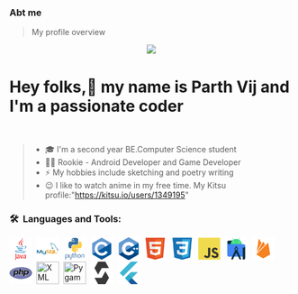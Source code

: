 ### Abt me
>My profile overview



<p align="center"><img src="https://www.icegif.com/wp-content/uploads/2022/02/icegif-234.gif" width="500"/></p>


# Hey folks,👋 my name is Parth Vij and I'm a passionate coder
<div>
<div align="center">
<img src="https://komarev.com/ghpvc/?username=geekyhichambel&style=flat-square&color=green" alt=""/>
</div>

> - 🎓 I'm a second year BE.Computer Science student
> - 👨‍💻 Rookie - Android Developer and Game Developer
> - ⚡ My hobbies include sketching and poetry writing
> - 😉 I like to watch anime in my free time. My Kitsu profile:"https://kitsu.io/users/1349195"

### 🛠 &nbsp;Languages and Tools:

<p>
<img src="https://github.com/devicons/devicon/blob/master/icons/java/java-original-wordmark.svg" title="Java" alt="Java" width="40" height="40"/>&nbsp;
<img src="https://github.com/devicons/devicon/blob/master/icons/mysql/mysql-original-wordmark.svg" title="MySQL"  alt="MySQL" width="40" height="40"/>&nbsp;
<img src="https://github.com/devicons/devicon/blob/master/icons/python/python-original-wordmark.svg" title="Python" alt="Python" width="40" height="40"/>&nbsp;
<img src="https://github.com/devicons/devicon/blob/master/icons/c/c-original.svg" title="C" alt="C" width="40" height="40"/>&nbsp;
<img src="https://github.com/devicons/devicon/blob/master/icons/cplusplus/cplusplus-original.svg" title="C++" alt="C++" width="40" height="40"/>&nbsp;
<img src="https://github.com/devicons/devicon/blob/master/icons/html5/html5-original.svg" title="HTML" alt="HTML" width="40" height="40"/>&nbsp;
<img src="https://github.com/devicons/devicon/blob/master/icons/css3/css3-original.svg" title="CSS" alt="CSS" width="40" height="40"/>&nbsp;
<img src="https://github.com/devicons/devicon/blob/master/icons/javascript/javascript-original.svg" title="JS" alt="JS" width="40" height="40"/>&nbsp;
<img src="https://github.com/devicons/devicon/blob/master/icons/androidstudio/androidstudio-original.svg" title="AndroidStudio" width = "40" height="40"/>&nbsp;
<img src="https://github.com/devicons/devicon/blob/master/icons/firebase/firebase-plain.svg" title="Firebase" width = "40" height="40"/>&nbsp;
<img src="https://github.com/devicons/devicon/blob/master/icons/php/php-original.svg" title="Firebase" width = "40" height="40"/>&nbsp;
<img src="https://img.icons8.com/pulsar-color/48/null/xml-file.png" title="XML" width="40" height="40"/>&nbsp;
<img src="https://upload.wikimedia.org/wikipedia/commons/b/be/Pygame_logo.svg" title="Pygame" width="40" height="40"/>&nbsp; 
<img src="https://github.com/devicons/devicon/blob/master/icons/solidity/solidity-plain.svg" title="Solidity" width="40" height="40"/>&nbsp;
<img src="https://github.com/devicons/devicon/blob/master/icons/flutter/flutter-original.svg" title="Solidity" width="40" height="40"/>&nbsp; 
</div>
